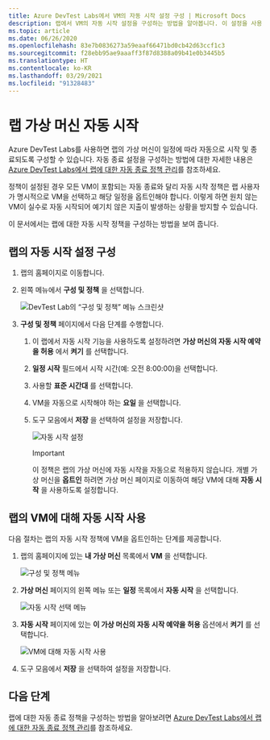 ```yaml
---
title: Azure DevTest Labs에서 VM의 자동 시작 설정 구성 | Microsoft Docs
description: 랩에서 VM의 자동 시작 설정을 구성하는 방법을 알아봅니다. 이 설정을 사용하면 일정에 따라 랩의 VM을 자동으로 시작할 수 있습니다.
ms.topic: article
ms.date: 06/26/2020
ms.openlocfilehash: 83e7b0836273a59eaaf66471bd0cb42d63ccf1c3
ms.sourcegitcommit: f28ebb95ae9aaaff3f87d8388a09b41e0b3445b5
ms.translationtype: HT
ms.contentlocale: ko-KR
ms.lasthandoff: 03/29/2021
ms.locfileid: "91328483"
---
```

# <a name="auto-startup-lab-virtual-machines"></a>랩 가상 머신 자동 시작  
Azure DevTest Labs를 사용하면 랩의 가상 머신이 일정에 따라 자동으로 시작 및 종료되도록 구성할 수 있습니다. 자동 종료 설정을 구성하는 방법에 대한 자세한 내용은 [Azure DevTest Labs에서 랩에 대한 자동 종료 정책 관리](devtest-lab-auto-shutdown.md)를 참조하세요. 

정책이 설정된 경우 모든 VM이 포함되는 자동 종료와 달리 자동 시작 정책은 랩 사용자가 명시적으로 VM을 선택하고 해당 일정을 옵트인해야 합니다. 이렇게 하면 원치 않는 VM이 실수로 자동 시작되어 예기치 않은 지출이 발생하는 상황을 방지할 수 있습니다.

이 문서에서는 랩에 대한 자동 시작 정책을 구성하는 방법을 보여 줍니다.

## <a name="configure-autostart-settings-for-a-lab"></a>랩의 자동 시작 설정 구성 
1. 랩의 홈페이지로 이동합니다. 
2. 왼쪽 메뉴에서 **구성 및 정책** 을 선택합니다. 

    ![DevTest Lab의 “구성 및 정책” 메뉴 스크린샷](./media/devtest-lab-auto-startup-vm/configuration-policies-menu.png)
3. **구성 및 정책** 페이지에서 다음 단계를 수행합니다.
    
    1. 이 랩에서 자동 시작 기능을 사용하도록 설정하려면 **가상 머신의 자동 시작 예약을 허용** 에서 **켜기** 를 선택합니다. 
    2. **일정 시작** 필드에서 시작 시간(예: 오전 8:00:00)을 선택합니다. 
    3. 사용할 **표준 시간대** 를 선택합니다. 
    4. VM을 자동으로 시작해야 하는 **요일** 을 선택합니다. 
    5. 도구 모음에서 **저장** 을 선택하여 설정을 저장합니다. 

        ![자동 시작 설정](./media/devtest-lab-auto-startup-vm/auto-start-configuration.png)

        > [!IMPORTANT]
        > 이 정책은 랩의 가상 머신에 자동 시작을 자동으로 적용하지 않습니다. 개별 가상 머신을 **옵트인** 하려면 가상 머신 페이지로 이동하여 해당 VM에 대해 **자동 시작** 을 사용하도록 설정합니다.

## <a name="enable-autostart-for-a-vm-in-the-lab"></a>랩의 VM에 대해 자동 시작 사용
다음 절차는 랩의 자동 시작 정책에 VM을 옵트인하는 단계를 제공합니다. 

1. 랩의 홈페이지에 있는 **내 가상 머신** 목록에서 **VM** 을 선택합니다. 

    ![구성 및 정책 메뉴](./media/devtest-lab-auto-startup-vm/select-vm.png)
2. **가상 머신** 페이지의 왼쪽 메뉴 또는 **일정** 목록에서 **자동 시작** 을 선택합니다. 

    ![자동 시작 선택 메뉴](./media/devtest-lab-auto-startup-vm/select-auto-start.png)
3. **자동 시작** 페이지에 있는 **이 가상 머신의 자동 시작 예약을 허용** 옵션에서 **켜기** 를 선택합니다.

    ![VM에 대해 자동 시작 사용](./media/devtest-lab-auto-startup-vm/auto-start-vm.png)
4. 도구 모음에서 **저장** 을 선택하여 설정을 저장합니다. 


## <a name="next-steps"></a>다음 단계
랩에 대한 자동 종료 정책을 구성하는 방법을 알아보려면 [Azure DevTest Labs에서 랩에 대한 자동 종료 정책 관리](devtest-lab-auto-shutdown.md)를 참조하세요.
